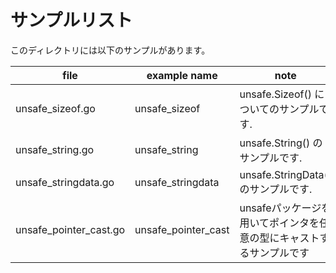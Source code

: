 # サンプルリスト

このディレクトリには以下のサンプルがあります。

| file                   | example name        | note                                                                 |
| ---------------------- | ------------------- | -------------------------------------------------------------------- |
| unsafe_sizeof.go       | unsafe_sizeof       | unsafe.Sizeof() についてのサンプルです.                              |
| unsafe_string.go       | unsafe_string       | unsafe.String() のサンプルです.                                      |
| unsafe_stringdata.go   | unsafe_stringdata   | unsafe.StringData() のサンプルです.                                  |
| unsafe_pointer_cast.go | unsafe_pointer_cast | unsafeパッケージを用いてポインタを任意の型にキャストするサンプルです |
